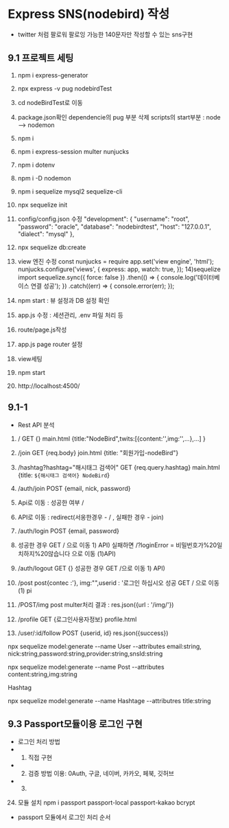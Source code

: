 # Express SNS(nodebird) 작성
* twitter 처럼 팔로워 팔로잉 가능한 140문자만 작성할 수 있는 sns구현

## 9.1 프로젝트 세팅
1) npm i express-generator
2) npx express -v pug nodebirdTest<!-- project이름 -->
3) cd nodeBirdTest로 이동
4) package.json확인
   dependencie의 pug 부분 삭제
   scripts의 start부분 : node --> nodemon
5) npm i
6) npm i express-session multer<!-- file업로드 --> nunjucks <!-- html -->
7) npm i dotenv
8) npm i -D nodemon
9) npm i sequelize mysql2 sequelize-cli
10) npx sequelize init
11) config/config.json 수정
    "development": {
    "username": "root", <!-- 수정 할수도 있어야 한다. -->
    "password": "oracle", <!-- 수정 -->
    "database": "nodebirdtest", <!-- 수정 -->
    "host": "127.0.0.1",
    "dialect": "mysql"
    },
12) npx sequelize db:create <!-- db생성 여부 확인-->
13) view 엔진 수정 <!-- app.js에서 수정 -->
    const nunjucks = require
    app.set('view engine', 'html');
    nunjucks.configure('views', {
    express: app,
    watch: true,
    });
    14)sequelize import
    sequelize.sync({ force: false })
    .then(() => {
    console.log('데이터베이스 연결 성공');
    })
    .catch((err) => {
    console.error(err);
    });
16) npm start : 뷰 설정과 DB 설정 확인

17) app.js 수정 : 세션관리, .env 파일 처리 등

18) route/page.js작성
19) app.js page router 설정
20) view세팅
21) npm start
22) http://localhost:4500/
## 9.1-1
* Rest API 분석
1) /
   GET {} main.html
   {title:"NodeBird",twits:[{content:'',img:'',...},...] }

2) /join
   GET {req.body} join.html
   {title: "회원가입-nodeBird"}

3) /hashtag?hashtag="해시태그 검색어"
   GET {req.query.hashtag} main.html
   {title: `${해시태그 검색어} NodeBird`}

4) /auth/join
   POST {email, nick, password}
1) Api로 이동 : 성공한 여부 /
1) API로 이동 : redirect(서옹한경우 - / , 실패한 경우 - join)

5) /auth/login
   POST {email, password}
1) 성공한 경우 GET / 으로 이동 1) API)
   실패하면 /?loginError =  비밀번호가%20일치하지%20않습니다
   으로 이동 (1)API)

6) /auth/logout
   GET {}
   성공한 경우 GET /으로 이동 1) API)

7) /post
   post{contec :'}, img:"",userid : '로그인 하십시오
   성공 GET / 으로 이동 (1) pi

8) /POST/img
   post multer처리
   결과 : res.json({url : '/img/'})

9) /profile
   GET {로그인사용자정보} profile.html

10) /user/:id/follow
    POST {userid, id}
    res.json({success})


npx sequelize model:generate --name User --attributes email:string, nick:string,password:string,provider:string,snsId:string

npx sequelize model:generate --name Post --attributes content:string,img:string

Hashtag

npx sequelize model:generate --name Hashtage --attributres title:string


## 9.3 Passport모듈이용 로그인 구현

* 로그인 처리 방법
* 1) 직접 구현
* 2) 검증 방법 이용: 0Auth, 구글, 네이버, 카카오, 페북, 깃허브
* 3)

24) 모듈 설치
    npm i passport passport-local passport-kakao bcrypt

* passport 모듈에서 로그인 처리 순서